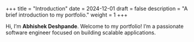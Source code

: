 +++
title = "Introduction"
date = 2024-12-01
draft = false
description = "A brief introduction to my portfolio."
weight = 1
+++

Hi, I’m **Abhishek Deshpande**. Welcome to my portfolio! I’m a passionate software engineer focused on building scalable applications.
